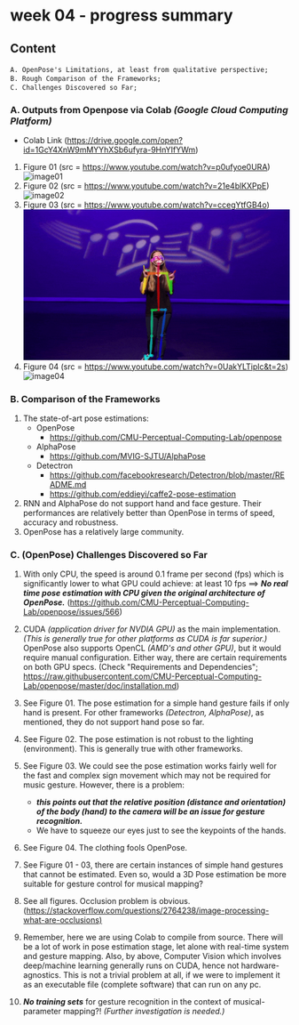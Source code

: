 # week 04 - progress summary

## Content

    A. OpenPose's Limitations, at least from qualitative perspective;
    B. Rough Comparison of the Frameworks;
    C. Challenges Discovered so Far;

### A. Outputs from Openpose via Colab *(Google Cloud Computing Platform)*

* Colab Link (<https://drive.google.com/open?id=1GcY4XnW9mMYYhXSb6ufyra-9HnYIfYWm>)

1. Figure 01 (src = <https://www.youtube.com/watch?v=p0ufyoe0URA>)
![image01](gifs/openpose-01-asl.gif)
2. Figure 02 (src =  <https://www.youtube.com/watch?v=21e4blKXPpE>)
![image02](gifs/openpose-02-asl.gif)
3. Figure 03 (src =  <https://www.youtube.com/watch?v=ccegYtfGB4o>)
![image03](gifs/openpose-03-asl.gif)
4. Figure 04 (src =  <https://www.youtube.com/watch?v=0UakYLTiplc&t=2s>)
![image04](gifs/openpose-04-ninja.gif)

### B. Comparison of the Frameworks

1. The state-of-art pose estimations:
    * OpenPose
        * <https://github.com/CMU-Perceptual-Computing-Lab/openpose>
    * AlphaPose
        * <https://github.com/MVIG-SJTU/AlphaPose>
    * Detectron
        * <https://github.com/facebookresearch/Detectron/blob/master/README.md>
        * <https://github.com/eddieyi/caffe2-pose-estimation>
2. RNN and AlphaPose do not support hand and face gesture. Their performances are relatively better than OpenPose in terms of speed, accuracy and robustness.
3. OpenPose has a relatively large community.

### C. (OpenPose) Challenges Discovered so Far

1. With only CPU, the speed is around 0.1 frame per second (fps) which is significantly lower to what GPU could achieve: at least 10 fps ==>  ***No real time pose estimation with CPU given the original architecture of OpenPose.*** (<https://github.com/CMU-Perceptual-Computing-Lab/openpose/issues/566>)
2. CUDA *(application driver for NVDIA GPU)* as the main implementation.  *(This is generally true for other platforms as CUDA is far superior.)* OpenPose also supports OpenCL *(AMD's and other GPU)*, but it would require manual configuration. Either way, there are certain requirements on both GPU specs. (Check "Requirements and Dependencies"; <https://raw.githubusercontent.com/CMU-Perceptual-Computing-Lab/openpose/master/doc/installation.md>)
3. See Figure 01. The pose estimation for a simple hand gesture fails if only hand is present. For other frameworks *(Detectron, AlphaPose)*, as mentioned, they do not support hand pose so far.

4. See Figure 02. The pose estimation is not robust to the lighting (environment). This is generally true with other frameworks.

5. See Figure 03. We could see the pose estimation works fairly well for the fast and complex sign movement which may not be required for music gesture. However, there is a problem:
    * ***this points out that the relative position (distance and orientation) of the body (hand) to the camera will be an issue for gesture recognition.***
    * We have to squeeze our eyes just to see the keypoints of the hands.
6. See Figure 04. The clothing fools OpenPose.
7. See Figure 01 - 03, there are certain instances of simple hand gestures that cannot be estimated. Even so, would a 3D Pose estimation be more suitable for gesture control for musical mapping?
8. See all figures. Occlusion problem is obvious. (<https://stackoverflow.com/questions/2764238/image-processing-what-are-occlusions)>
9. Remember, here we are using Colab to compile from source. There will be a lot of work in pose estimation stage, let alone with real-time system and gesture mapping. Also, by above, Computer Vision which involves deep/machine learning generally runs on CUDA, hence not hardware-agnostics. This is not a trivial problem at all, if we were to implement it as an executable file (complete software) that can run on any pc.
10. ***No training sets*** for gesture recognition in the context of musical-parameter mapping?! *(Further investigation is needed.)*
